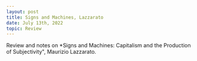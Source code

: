 ```yaml
---
layout: post
title: Signs and Machines, Lazzarato
date: July 13th, 2022
topic: Review
---
```


Review and notes on *Signs and Machines: Capitalism and the Production of Subjectivity", Maurizio Lazzarato.
